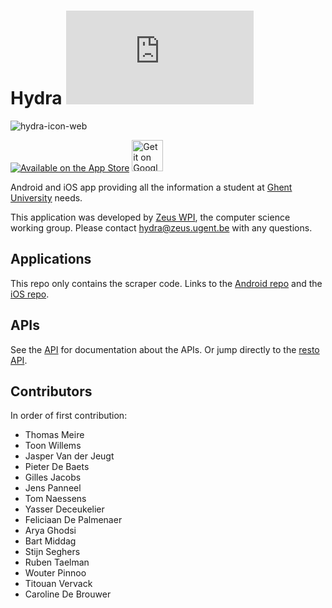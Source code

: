 # Hydra [![Analytics](https://ga-beacon.appspot.com/UA-25444917-6/ZeusWPI/hydra/README.md?pixel)](https://github.com/igrigorik/ga-beacon)

![hydra-icon-web](https://f.cloud.github.com/assets/5676/46955/0101cef4-58a8-11e2-8b16-06537c38a8cf.png)


[![Available on the App Store](http://student.ugent.be/hydra/img/store-ios.png)](https://itunes.apple.com/be/app/hydra/id602640924)
<a href='https://play.google.com/store/apps/details?id=be.ugent.zeus.hydra&utm_source=global_co&utm_medium=prtnr&utm_content=Mar2515&utm_campaign=PartBadge&pcampaignid=MKT-Other-global-all-co-prtnr-py-PartBadge-Mar2515-1'><img alt='Get it on Google Play' src='https://zeus.ugent.be/assets/images/google.svg' height="50px"/></a>

Android and iOS app providing all the information a student at [Ghent University](http://www.ugent.be/) needs.

This application was developed by [Zeus WPI](http://zeus.ugent.be), the computer science working group. Please contact [hydra@zeus.ugent.be](mailto:hydra@zeus.ugent.be) with any questions.

## Applications

This repo only contains the scraper code. Links to the [Android repo](https://github.com/ZeusWPI/hydra-android) and the [iOS repo](https://github.com/ZeusWPI/hydra-iOS).

## APIs

See the [API](api.md) for documentation about the APIs. Or jump directly to the [resto API](api-resto-02.md).

## Contributors

In order of first contribution:

* Thomas Meire
* Toon Willems
* Jasper Van der Jeugt
* Pieter De Baets
* Gilles Jacobs
* Jens Panneel
* Tom Naessens
* Yasser Deceukelier
* Feliciaan De Palmenaer
* Arya Ghodsi
* Bart Middag
* Stijn Seghers
* Ruben Taelman
* Wouter Pinnoo
* Titouan Vervack
* Caroline De Brouwer

